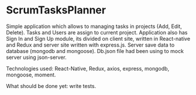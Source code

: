 # ScrumTasksPlanner

Simple application which allows to managing tasks in projects (Add, Edit, Delete). 
Tasks and Users are assign to current project. Application also has Sign In and Sign Up module,
its divided on client site, written in React-native and Redux and server site written with express.js.
Server save data to database (mongodb and mongoose). Db.json file had been using to mock server using json-server.

Technologies used: React-Native, Redux, axios, express, mongodb, mongoose, moment.

What should be done yet: write tests.
